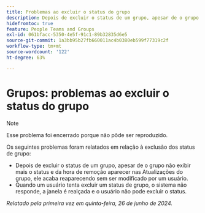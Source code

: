 ```yaml
---
title: Problemas ao excluir o status do grupo
description: Depois de excluir o status de um grupo, apesar de o grupo não exibir mais o status e da hora de remoção aparecer nas Atualizações do grupo, ele acaba reaparecendo sem ser modificado por um usuário.
hidefromtoc: true
feature: People Teams and Groups
exl-id: 061bfacc-5350-4e5f-91c1-89b32835d6e5
source-git-commit: 1a3bb95b27fb660011ac4b0380eb599f77319c2f
workflow-type: tm+mt
source-wordcount: '122'
ht-degree: 63%

---
```


# Grupos: problemas ao excluir o status do grupo

>[!NOTE]
>
>Esse problema foi encerrado porque não pôde ser reproduzido.

Os seguintes problemas foram relatados em relação à exclusão dos status de grupo:

* Depois de excluir o status de um grupo, apesar de o grupo não exibir mais o status e da hora de remoção aparecer nas Atualizações do grupo, ele acaba reaparecendo sem ser modificado por um usuário.
* Quando um usuário tenta excluir um status de grupo, o sistema não responde, a janela é realçada e o usuário não pode excluir o status.

_Relatado pela primeira vez em quinta-feira, 26 de junho de 2024._
